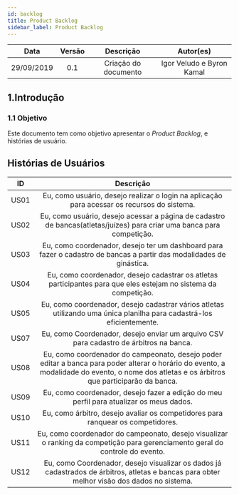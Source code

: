 ```yaml
---
id: backlog
title: Product Backlog
sidebar_label: Product Backlog
---
```


|    Data    | Versão |               Descrição               |                   Autor(es)                    |
| :--------: | :----: | :-----------------------------------: | :--------------------------------------------: |
| 29/09/2019  |  0.1   |         Criação do documento          | Igor Veludo e Byron Kamal |

## 1.Introdução
### 1.1 Objetivo
Este documento tem como objetivo apresentar o _Product Backlog_, e histórias de usuário.

## Histórias de Usuários

|    **ID**    | **Descrição** |
| :--------: | :----:  |
| US01  |  Eu, como usuário, desejo realizar o login na aplicação para acessar os recursos do sistema.
| US02  |  Eu, como usuário, desejo acessar a página de cadastro de bancas(atletas/juízes) para criar uma banca para competição.
| US03  |  Eu, como coordenador, desejo ter um dashboard para fazer o cadastro de bancas a partir das modalidades de ginástica.
| US04  |  Eu, como coordenador, desejo cadastrar os atletas participantes para que eles estejam no sistema da competição.
| US05  |  Eu, como coordenador, desejo cadastrar vários atletas utilizando uma única planilha para cadastrá-los eficientemente.
| US07  |  Eu, como Coordenador, desejo enviar um arquivo CSV para cadastro de árbitros na banca.
| US08  |  Eu, como coordenador do campeonato, desejo poder editar a banca para poder alterar o horário do evento, a modalidade do evento, o nome dos atletas e os árbitros que participarão da banca.
| US09  |  Eu, como coordenador, desejo fazer a edição do meu perfil para atualizar os meus dados.
| US10  |  Eu, como árbitro, desejo avaliar os competidores para ranquear os competidores.
| US11  |  Eu, como coordenador do campeonato, desejo visualizar o ranking da competição para gerenciamento geral do controle do evento.
| US12  |  Eu, como Coordenador, desejo visualizar os dados já cadastrados de árbitros, atletas e bancas para obter melhor visão dos dados no sistema.|
